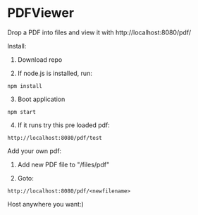 # PDFViewer
Drop a PDF into files and view it with http://localhost:8080/pdf/<filename>
  
Install: 
  
  1.  Download repo
  
  2. If node.js is installed, run: 
        
    npm install
        
  3. Boot application
      
    npm start   
  
  4. If it runs try this pre loaded pdf:
    
    http://localhost:8080/pdf/test
   
   
Add your own pdf:

  1.  Add new PDF file to "/files/pdf"
  
  2. Goto:
  
    http://localhost:8080/pdf/<newfilename>
    
Host anywhere you want:)
